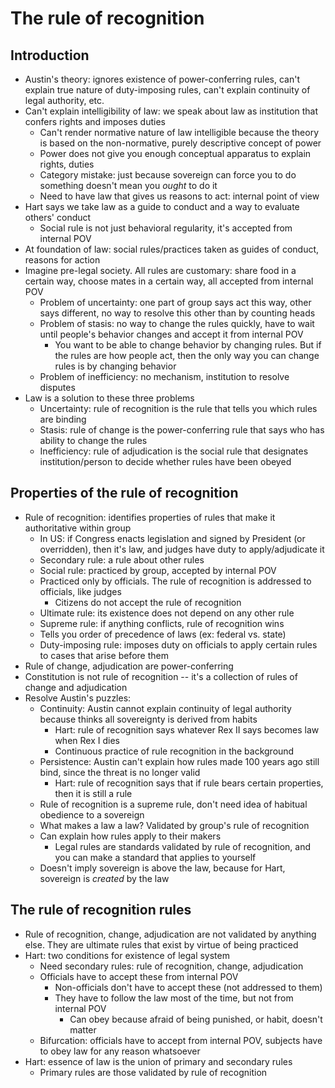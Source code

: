 # The rule of recognition

## Introduction

- Austin's theory: ignores existence of power-conferring rules, can't explain true nature of duty-imposing rules, can't explain continuity of legal authority, etc.
- Can't explain intelligibility of law: we speak about law as institution that confers rights and imposes duties
	- Can't render normative nature of law intelligible because the theory is based on the non-normative, purely descriptive concept of power
	- Power does not give you enough conceptual apparatus to explain rights, duties
	- Category mistake: just because sovereign can force you to do something doesn't mean you *ought* to do it
	- Need to have law that gives us reasons to act: internal point of view
- Hart says we take law as a guide to conduct and a way to evaluate others' conduct
	- Social rule is not just behavioral regularity, it's accepted from internal POV
- At foundation of law: social rules/practices taken as guides of conduct, reasons for action
- Imagine pre-legal society. All rules are customary: share food in a certain way, choose mates in a certain way, all accepted from internal POV
	- Problem of uncertainty: one part of group says act this way, other says different, no way to resolve this other than by counting heads
	- Problem of stasis: no way to change the rules quickly, have to wait until people's behavior changes and accept it from internal POV
		- You want to be able to change behavior by changing rules. But if the rules are how people act, then the only way you can change rules is by changing behavior
	- Problem of inefficiency: no mechanism, institution to resolve disputes
- Law is a solution to these three problems
	- Uncertainty: rule of recognition is the rule that tells you which rules are binding
	- Stasis: rule of change is the power-conferring rule that says who has ability to change the rules
	- Inefficiency: rule of adjudication is the social rule that designates institution/person to decide whether rules have been obeyed

## Properties of the rule of recognition

- Rule of recognition: identifies properties of rules that make it authoritative within group
	- In US: if Congress enacts legislation and signed by President (or overridden), then it's law, and judges have duty to apply/adjudicate it
	- Secondary rule: a rule about other rules
	- Social rule: practiced by group, accepted by internal POV
	- Practiced only by officials. The rule of recognition is addressed to officials, like judges
		- Citizens do not accept the rule of recognition
	- Ultimate rule: its existence does not depend on any other rule
	- Supreme rule: if anything conflicts, rule of recognition wins
	- Tells you order of precedence of laws (ex: federal vs. state)
	- Duty-imposing rule: imposes duty on officials to apply certain rules to cases that arise before them
- Rule of change, adjudication are power-conferring
- Constitution is not rule of recognition -- it's a collection of rules of change and adjudication
- Resolve Austin's puzzles:
	- Continuity: Austin cannot explain continuity of legal authority because thinks all sovereignty is derived from habits
		- Hart: rule of recognition says whatever Rex II says becomes law when Rex I dies
		- Continuous practice of rule recognition in the background
	- Persistence: Austin can't explain how rules made 100 years ago still bind, since the threat is no longer valid
		- Hart: rule of recognition says that if rule bears certain properties, then it is still a rule
	- Rule of recognition is a supreme rule, don't need idea of habitual obedience to a sovereign
	- What makes a law a law? Validated by group's rule of recognition
	- Can explain how rules apply to their makers
		- Legal rules are standards validated by rule of recognition, and you can make a standard that applies to yourself
	- Doesn't imply sovereign is above the law, because for Hart, sovereign is *created* by the law

## The rule of recognition rules

- Rule of recognition, change, adjudication are not validated by anything else. They are ultimate rules that exist by virtue of being practiced
- Hart: two conditions for existence of legal system
	- Need secondary rules: rule of recognition, change, adjudication
	- Officials have to accept these from internal POV
		- Non-officials don't have to accept these (not addressed to them)
		- They have to follow the law most of the time, but not from internal POV
			- Can obey because afraid of being punished, or habit, doesn't matter
	- Bifurcation: officials have to accept from internal POV, subjects have to obey law for any reason whatsoever
- Hart: essence of law is the union of primary and secondary rules
	- Primary rules are those validated by rule of recognition
